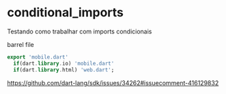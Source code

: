 # conditional_imports

Testando como trabalhar com imports condicionais

barrel file

```dart
export 'mobile.dart'
  if(dart.library.io) 'mobile.dart'
  if(dart.library.html) 'web.dart';  
```

https://github.com/dart-lang/sdk/issues/34262#issuecomment-416129832

